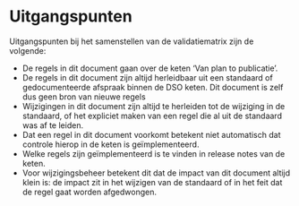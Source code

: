 # Uitgangspunten

Uitgangspunten bij het samenstellen van de validatiematrix zijn de volgende:
  - De regels in dit document gaan over de keten ‘Van plan to publicatie’.
  - De regels in dit document zijn altijd herleidbaar uit een standaard of gedocumenteerde afspraak binnen de DSO keten. Dit document is zelf dus geen bron van nieuwe regels
  - Wijzigingen in dit document zijn altijd te herleiden tot de wijziging in de standaard, of het expliciet maken van een regel die al uit de standaard was af te leiden.
  - Dat een regel in dit document voorkomt betekent niet automatisch dat controle hierop in de keten is geïmplementeerd.
  - Welke regels zijn geïmplementeerd is te vinden in release notes van de keten.
  - Voor wijzigingsbeheer betekent dit dat de impact van dit document altijd klein is: de impact zit in het wijzigen van de standaard of in het feit dat de regel gaat worden afgedwongen.